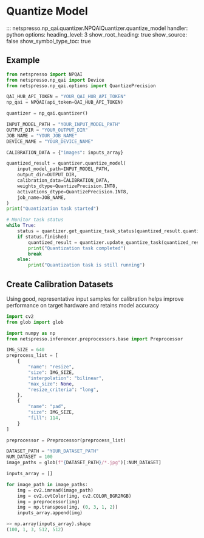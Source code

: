 # Quantize Model

::: netspresso.np_qai.quantizer.NPQAIQuantizer.quantize_model
    handler: python
    options:
      heading_level: 3
      show_root_heading: true
      show_source: false
      show_symbol_type_toc: true

## Example

```python
from netspresso import NPQAI
from netspresso.np_qai import Device
from netspresso.np_qai.options import QuantizePrecision

QAI_HUB_API_TOKEN = "YOUR_QAI_HUB_API_TOKEN"
np_qai = NPQAI(api_token=QAI_HUB_API_TOKEN)

quantizer = np_qai.quantizer()

INPUT_MODEL_PATH = "YOUR_INPUT_MODEL_PATH"
OUTPUT_DIR = "YOUR_OUTPUT_DIR"
JOB_NAME = "YOUR_JOB_NAME"
DEVICE_NAME = "YOUR_DEVICE_NAME"

CALIBRATION_DATA = {"images": inputs_array}

quantized_result = quantizer.quantize_model(
    input_model_path=INPUT_MODEL_PATH,
    output_dir=OUTPUT_DIR,
    calibration_data=CALIBRATION_DATA,
    weights_dtype=QuantizePrecision.INT8,
    activations_dtype=QuantizePrecision.INT8,
    job_name=JOB_NAME,
)
print("Quantization task started")

# Monitor task status
while True:
    status = quantizer.get_quantize_task_status(quantized_result.quantize_info.quantize_task_uuid)
    if status.finished:
        quantized_result = quantizer.update_quantize_task(quantized_result)
        print("Quantization task completed")
        break
    else:
        print("Quantization task is still running")
```

## Create Calibration Datasets

Using good, representative input samples for calibration helps improve performance on target hardware and retains model accuracy

```python
import cv2
from glob import glob

import numpy as np
from netspresso.inferencer.preprocessors.base import Preprocessor

IMG_SIZE = 640
preprocess_list = [
    {
        "name": "resize",
        "size": IMG_SIZE,
        "interpolation": "bilinear",
        "max_size": None,
        "resize_criteria": "long",
    },
    {
        "name": "pad",
        "size": IMG_SIZE,
        "fill": 114,
    }
]

preprocessor = Preprocessor(preprocess_list)

DATASET_PATH = "YOUR_DATASET_PATH"
NUM_DATASET = 100
image_paths = glob(f"{DATASET_PATH}/*.jpg")[:NUM_DATASET]

inputs_array = []

for image_path in image_paths:
    img = cv2.imread(image_path)
    img = cv2.cvtColor(img, cv2.COLOR_BGR2RGB)
    img = preprocessor(img)
    img = np.transpose(img, (0, 3, 1, 2))
    inputs_array.append(img)

>> np.array(inputs_array).shape
(100, 1, 3, 512, 512)
``` 